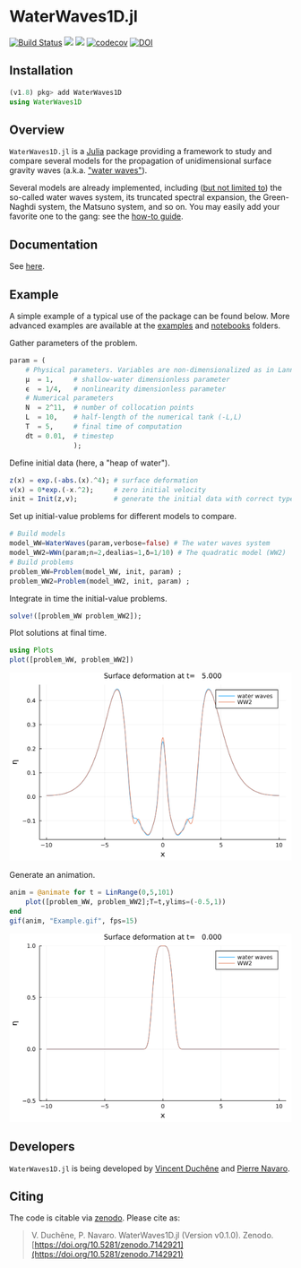 # WaterWaves1D.jl

[![Build Status](https://github.com/WaterWavesModels/WaterWaves1D.jl/workflows/CI/badge.svg)](https://github.com/WaterWavesModels/WaterWaves1D.jl/actions)
[![](https://img.shields.io/badge/docs-stable-blue.svg)](https://waterwavesmodels.github.io/WaterWaves1D.jl/stable/)
[![](https://img.shields.io/badge/docs-dev-blue.svg)](https://waterwavesmodels.github.io/WaterWaves1D.jl/dev/)
[![codecov](https://codecov.io/gh/WaterWavesModels/WaterWaves1D.jl/branch/master/graph/badge.svg)](https://codecov.io/gh/WaterWavesModels/WaterWaves1D.jl)
[![DOI](https://zenodo.org/badge/154723425.svg)](https://zenodo.org/badge/latestdoi/154723425)


## Installation

```julia
(v1.8) pkg> add WaterWaves1D
using WaterWaves1D
```

## Overview

`WaterWaves1D.jl` is a [Julia](https://julialang.org/) package providing a framework to study and compare several models for the propagation of unidimensional surface gravity waves (a.k.a. ["water waves"](https://waterwavesmodels.github.io/WaterWaves1D.jl/dev/background/#Water-waves)).

Several models are already implemented, including ([but not limited to](https://waterwavesmodels.github.io/WaterWaves1D.jl/dev/background/#Models)) the so-called water waves system, its truncated spectral expansion, the Green-Naghdi system, the Matsuno system, and so on. You may easily add your favorite one to the gang: see the [how-to guide](https://waterwavesmodels.github.io/WaterWaves1D.jl/dev/how-to/#build-your-model).

## Documentation

See [here](https://waterwavesmodels.github.io/WaterWaves1D.jl/dev/).


## Example

A simple example of a typical use of the package can be found below. More advanced examples are available at the [examples](examples/) and [notebooks](notebooks/) folders.



Gather parameters of the problem.
```julia
param = (
    # Physical parameters. Variables are non-dimensionalized as in Lannes, The water waves problem, isbn:978-0-8218-9470-5
    μ  = 1,     # shallow-water dimensionless parameter
    ϵ  = 1/4,   # nonlinearity dimensionless parameter
    # Numerical parameters
    N  = 2^11,  # number of collocation points
    L  = 10,    # half-length of the numerical tank (-L,L)
    T  = 5,     # final time of computation
    dt = 0.01,  # timestep
                );
```

Define initial data (here, a "heap of water").
```julia
z(x) = exp.(-abs.(x).^4); # surface deformation
v(x) = 0*exp.(-x.^2);     # zero initial velocity
init = Init(z,v);         # generate the initial data with correct type
```

Set up initial-value problems for different models to compare.
```julia
# Build models
model_WW=WaterWaves(param,verbose=false) # The water waves system
model_WW2=WWn(param;n=2,dealias=1,δ=1/10) # The quadratic model (WW2)
# Build problems
problem_WW=Problem(model_WW, init, param) ;
problem_WW2=Problem(model_WW2, init, param) ;
```

Integrate in time the initial-value problems.
```julia
solve!([problem_WW problem_WW2]);
```

Plot solutions at final time.
```julia
using Plots
plot([problem_WW, problem_WW2])
```
![](./notebooks/Example.png)

Generate an animation.
```julia
anim = @animate for t = LinRange(0,5,101)
    plot([problem_WW, problem_WW2];T=t,ylims=(-0.5,1))
end
gif(anim, "Example.gif", fps=15)
```
![](./notebooks/Example.gif)


## Developers

`WaterWaves1D.jl` is being developed by [Vincent Duchêne](https://perso.univ-rennes1.fr/vincent.duchene/) and [Pierre Navaro](https://github.com/pnavaro).

## Citing

The code is citable via [zenodo](https://zenodo.org). Please cite as:

> V. Duchêne, P. Navaro. WaterWaves1D.jl (Version v0.1.0). Zenodo.  [https://doi.org/10.5281/zenodo.7142921](https://doi.org/10.5281/zenodo.7142921)